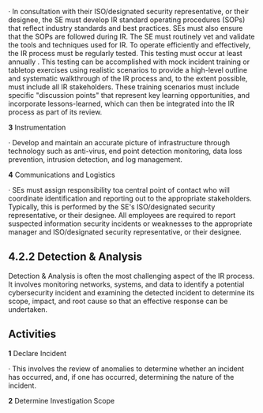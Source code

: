 · In consultation with their ISO/designated security representative, or their designee, the SE must develop IR standard operating procedures (SOPs) that reflect industry standards and best practices. SEs must also ensure that the SOPs are followed during IR. The SE must routinely vet and validate the tools and techniques used for IR. To operate efficiently and effectively, the IR process must be regularly tested. This testing must occur at least annually . This testing can be accomplished with mock incident training or tabletop exercises using realistic scenarios to provide a high-level outline and systematic walkthrough of the IR process and, to the extent possible, must include all IR stakeholders. These training scenarios must include specific "discussion points" that represent key learning opportunities, and incorporate lessons-learned, which can then be integrated into the IR process as part of its review.

**3** Instrumentation

· Develop and maintain an accurate picture of infrastructure through technology such as anti-virus, end point detection monitoring, data loss prevention, intrusion detection, and log management.

**4** Communications and Logistics

· SEs must assign responsibility toa central point of contact who will coordinate identification and reporting out to the appropriate stakeholders. Typically, this is performed by the SE's ISO/designated security representative, or their designee. All employees are required to report suspected information security incidents or weaknesses to the appropriate manager and ISO/designated security representative, or their designee.

## **4.2.2 Detection & Analysis**

Detection & Analysis is often the most challenging aspect of the IR process. It involves monitoring networks, systems, and data to identify a potential cybersecurity incident and examining the detected incident to determine its scope, impact, and root cause so that an effective response can be undertaken.

## **Activities**

**1** Declare Incident

· This involves the review of anomalies to determine whether an incident has occurred, and, if one has occurred, determining the nature of the incident.

**2** Determine Investigation Scope